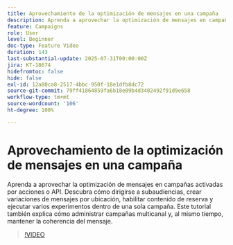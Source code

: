 ```yaml
---
title: Aprovechamiento de la optimización de mensajes en una campaña
description: Aprenda a aprovechar la optimización de mensajes en campañas activadas por acciones o API. Descubra cómo dirigirse a subaudiencias, crear variaciones de mensajes por ubicación, habilitar contenido de reserva y ejecutar varios experimentos dentro de una sola campaña. Este tutorial también explica cómo administrar campañas multicanal y, al mismo tiempo, mantener la coherencia del mensaje.
feature: Campaigns
role: User
level: Beginner
doc-type: Feature Video
duration: 143
last-substantial-update: 2025-07-31T00:00:00Z
jira: KT-18674
hidefromtoc: false
hide: false
exl-id: 12a80ca8-2517-4bbc-950f-18e1dfb8dc72
source-git-commit: 79ff41864859fa6b18e09b4d3402492f91d9e658
workflow-type: tm+mt
source-wordcount: '106'
ht-degree: 100%

---
```


# Aprovechamiento de la optimización de mensajes en una campaña

Aprenda a aprovechar la optimización de mensajes en campañas activadas por acciones o API. Descubra cómo dirigirse a subaudiencias, crear variaciones de mensajes por ubicación, habilitar contenido de reserva y ejecutar varios experimentos dentro de una sola campaña. Este tutorial también explica cómo administrar campañas multicanal y, al mismo tiempo, mantener la coherencia del mensaje.

>[!VIDEO](https://video.tv.adobe.com/v/3470371/?learn=on&enablevpops&captions=spa)
